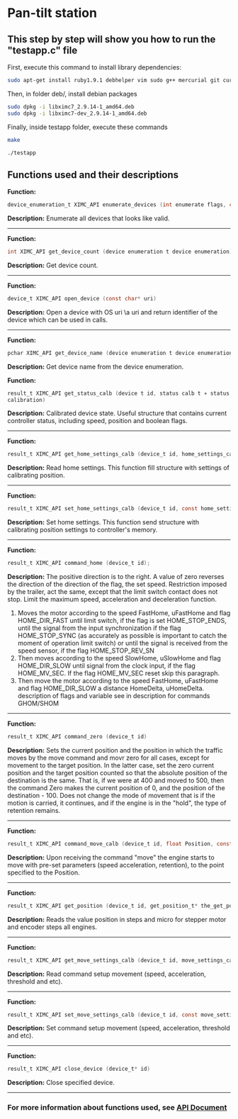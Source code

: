 # Pan-tilt station

## This step by step will show you how to run the "testapp.c" file

First, execute this command to install library dependencies:

```sh
sudo apt-get install ruby1.9.1 debhelper vim sudo g++ mercurial git curl make cmake autotools-dev automake autoconf libtool default-jre-headless default-jdk openjdk-6-jdk dpkg-dev lintian texlive texlive-latex extra texlive-lang-cyrillic dh-autoreconf hardening-wrapper bison flex doxygen lsb-release pkg-config
```

Then, in folder deb/, install debian packages

```sh
sudo dpkg -i libximc7_2.9.14-1_amd64.deb
sudo dpkg -i libximc7-dev_2.9.14-1_amd64.deb
```

Finally, inside testapp folder, execute these commands

```sh
make
```

```sh
./testapp
```

## Functions used and their descriptions

**Function:**

```C
device_enumeration_t XIMC_API enumerate_devices (int enumerate flags, const char ∗ hints)
```

**Description:** Enumerate all devices that looks like valid.

---

**Function:**

```C
int XIMC_API get_device_count (device enumeration t device enumeration)
```

**Description:** Get device count.

---

**Function:**

```C
device_t XIMC_API open_device (const char* uri)
```

**Description:** Open a device with OS uri \a uri and return identifier of the device which can be used in calls.

---

**Function:**

```C
pchar XIMC_API get_device_name (device enumeration t device enumeration, int device index)
```

**Description:** Get device name from the device enumeration.

**Function:**

```C
result_t XIMC_API get_status_calb (device t id, status calb t ∗ status, const calibration t ∗
calibration)
```

**Description:** Calibrated device state. Useful structure that contains current controller status, including speed, position and boolean flags.

---

**Function:**

```C
result_t XIMC_API get_home_settings_calb (device_t id, home_settings_calb_t* home_settings_calb, const calibration_t* calibration)
```

**Description:** Read home settings. This function fill structure with settings of calibrating position.

---

**Function:**

```C
result_t XIMC_API set_home_settings_calb (device_t id, const home_settings_calb_t* home_settings_calb, const calibration_t* calibration)
```

**Description:** Set home settings. This function send structure with calibrating position settings to controller's memory.

---

**Function:**

```C
result_t XIMC_API command_home (device_t id);
```

**Description:** The positive direction is to the right. A value of zero reverses the direction of the direction of the flag, the set speed. Restriction imposed by the trailer, act the same, except that the limit switch contact does not stop. Limit the maximum speed, acceleration and deceleration function.
1) Moves the motor according to the speed FastHome, uFastHome and flag HOME_DIR_FAST until limit switch, if the flag is set HOME_STOP_ENDS, until the signal from the input synchronization if the flag HOME_STOP_SYNC (as accurately as possible is important to catch the moment of operation limit switch) or until the signal is received from the speed sensor, if the flag HOME_STOP_REV_SN
2) Then moves according to the speed SlowHome, uSlowHome and flag HOME_DIR_SLOW until
signal from the clock input, if the flag HOME_MV_SEC. If the flag HOME_MV_SEC reset
skip this paragraph.
3) Then move the motor according to the speed FastHome, uFastHome and flag HOME_DIR_SLOW a distance
HomeDelta, uHomeDelta.
description of flags and variable see in description for commands GHOM/SHOM

---

**Function:**

```C
result_t XIMC_API command_zero (device_t id)
```

**Description:** Sets the current position and the position in which the traffic moves by the move command and movr zero for all cases, except for movement to the target position. In the latter case, set the zero current position and the target position counted so that the absolute position of the destination is the same. That is, if we were at 400 and moved to 500, then the command Zero makes the current position of 0, and the position of the destination - 100. Does not change the mode of movement that is if the motion is carried, it continues, and if the engine is in the "hold", the type of retention remains.

---

**Function:**

```C
result_t XIMC_API command_move_calb (device_t id, float Position, const calibration_t* calibration)
```

**Description:** Upon receiving the command "move" the engine starts to move with pre-set parameters (speed acceleration, retention), to the point specified to the Position.

---

**Function:**

```C
result_t XIMC_API get_position (device_t id, get_position_t* the_get_position)
```

**Description:** Reads the value position in steps and micro for stepper motor and encoder steps all engines.

---

**Function:**

```C
result_t XIMC_API get_move_settings_calb (device_t id, move_settings_calb_t* move_settings_calb, const calibration_t* calibration)
```

**Description:** Read command setup movement (speed, acceleration, threshold and etc).

---

**Function:**

```C
result_t XIMC_API set_move_settings_calb (device_t id, const move_settings_calb_t* move_settings_calb, const calibration_t* calibration)
```

**Description:** Set command setup movement (speed, acceleration, threshold and etc).

---

**Function:**

```C
result_t XIMC_API close_device (device_t* id)
```

**Description:** Close specified device.

---

### For more information about functions used, see [API Document](https://github.com/Brazilian-Institute-of-Robotics/qm_concept_proof/blob/feature/initialTests/pan_tilt/libximc7-en.pdf)
